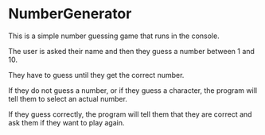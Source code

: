 # NumberGenerator

This is a simple number guessing game that runs in the console. 

The user is asked their name and then they guess a number between 1 and 10. 

They have to guess until they get the correct number. 

If they do not guess a number, or if they guess a character, the program will tell them to select an actual number. 

If they guess correctly, the program will tell them that they are correct and ask them if they want to play again. 

